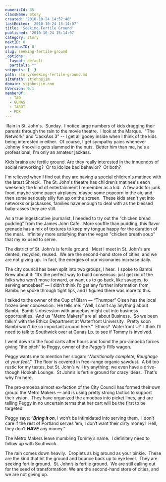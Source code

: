 ```yaml
---
numericId: 35
className: Story
created: '2010-10-24 14:57:48'
lastEdited: '2010-10-24 15:14:07'
title: 'Seeking Fertile Ground'
published: '2010-10-24 15:14:07'
category: story
nextID: 0
previousID: 0
slug: seeking-fertile-ground
_options:
  layout: default
  partials: ""
snippets: {  }
path: story/seeking-fertile-ground.md
sitePath: stjohnsjim
domain: stjohnsjim.com
hVersion: 0.1
memberOf:
  - TAO
  - GUNAS
  - TAROT
  - PDX
---
```

&nbsp;Rain in St. John's.&nbsp; Sunday.&nbsp; I notice large numbers of kids dragging their parents through the rain to the movie theatre.&nbsp; I look at the Marque.&nbsp; &quot;The Network&quot; and &quot;JackAss 3&quot; -- I get all gooey inside when I think of the kids being interested in either.&nbsp; Of course, I get sympathy pains whenever Johnny Knoxville gets slammed in the nuts.&nbsp; Better him than me, he's a professional, I'm only an amateur jackass.

Kids brains are fertile ground. Are they really interested in the innuendos of social networking?&nbsp; Or to idolize bad behavior? &nbsp;Or both?

I'm relieved when I find out they are having a special children's matinee with the latest Shreck.&nbsp; The St. John's theatre has children&rsquo;s matinee's each weekend; the kind of entertainment I remember as a kid.&nbsp; A few ads for junk food, maybe some paper airplanes, maybe some popcorn in the air, and then some seriously silly fun up on the screen.&nbsp; These kids aren't yet into networks or jackasses, families have enough to deal with as the blessed baby-asses they are still.

As a true ingesticative journalist, I needed to try out the &quot;chicken bread pudding&quot; from the James John Cafe.&nbsp; More souffle than pudding, this flavor grenade has a mix of textures to keep my tongue happy for the duration of the meal.&nbsp; Infinitely more satisfying than the vegan &quot;chicken breath soup&quot; that my ex used to serve.

The district of St. John&rsquo;s is fertile ground.&nbsp; Most I meet in St. John's are dented, recycled, reused.&nbsp; We are the second-hand store of cities, and we are not giving up.&nbsp; In fact, the energies of our visionaries increase daily.

The city council has been split into two groups, I hear.&nbsp; I spoke to Bambi Brew about it: &ldquo;It&rsquo;s the perfect way to build consensus: just get rid of the folks who won&rsquo;t move forward, or want us to go back, like savages, to serving amoebae!&rdquo; &mdash; I didn&rsquo;t think I&rsquo;d get any further information from Bambi: he spoke through tight lips, and I figured there was more to this.

I talked to the owner of the Cup of Blarn &mdash; &ldquo;Thumper&rdquo; Olsen has the local frozen beer concession.&nbsp; He tells me: &ldquo;Well, I can&rsquo;t say anything about Bambi.&nbsp; Bambi&rsquo;s obsession with amoebas might cut into business opportunities. &nbsp;And us &quot;Metro Makers&quot; are all about Business. &nbsp;So we been talkin&rsquo; with the Ethics Department at Waterfront University.&nbsp; Pretty soon Bambi won't be so important around here.&rdquo;&nbsp; Ethics?&nbsp; Waterfront U?&nbsp; I think I&rsquo;ll need to talk to Southwick over at Gunas Lp. to see if Tommy is involved.

I went down to the food carts after hours and found the pro-amoeba forces giving &ldquo;the pitch&rdquo; to Peggy, owner of the _Peggy&rsquo;s Pills_ wagon.

Peggy wants me to mention her slogan: &ldquo;_Nutritionally complete, Roughage at your feet_.&rdquo;&nbsp; The floor is covered in free-range organic sawdust.&nbsp; A bit too rustic for my tastes, but St. John&rsquo;s will try anything: we even have a drive-though Hookah Lounge.&nbsp; St John&rsquo;s is fertile ground for crazy ideas. &nbsp;That's why I'm here.

The pro-amoeba almost ex-faction of the City Council has formed their own group: the Metro Makers &mdash; and is using pretty strong tactics to support their vision.&nbsp; They have organized the amoebas into picket lines, and are telling Peggy in no uncertain terms that her cart will be the first to be targeted.

Peggy says: &ldquo;_**Bring it on**_, I won&rsquo;t be intimidated into serving them,&nbsp; I don&rsquo;t care if the rest of Portland serves &lsquo;em, I don&rsquo;t want their dirty money!&nbsp; Hell, they don&rsquo;t _**HAVE**_ any money.&rdquo;

The Metro Makers leave mumbling Tommy&rsquo;s name.&nbsp; I definitely need to follow up with Southwick.

The rain comes down heavily.&nbsp; Droplets as big around as your pinkie.&nbsp; These are the kind that hit the ground and bounce back up to eye level.&nbsp; They are seeking fertile ground.&nbsp; St. John&rsquo;s is fertile ground.&nbsp; We are still calling out for the seed of transformation: We are the second-hand store of cities, and we are not giving up.

